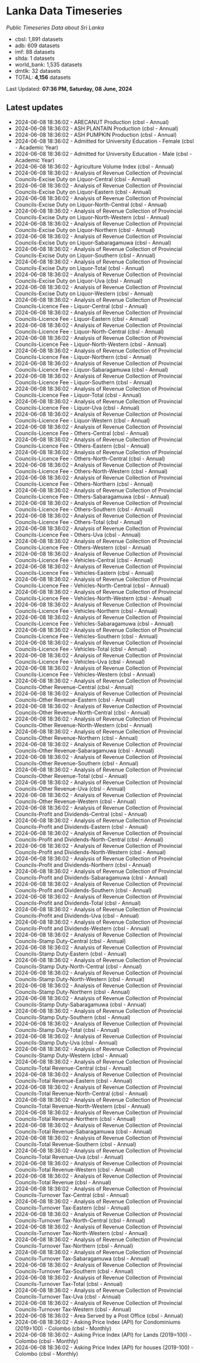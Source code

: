 # Lanka Data Timeseries
*Public Timeseries Data about Sri Lanka*

* cbsl: 1,891 datasets
* adb: 609 datasets
* imf: 88 datasets
* sltda: 1 datasets
* world_bank: 1,535 datasets
* dmtlk: 32 datasets
* TOTAL: **4,156** datasets

Last Updated: **07:36 PM, Saturday, 08 June, 2024**

## Latest updates

* 2024-06-08 18:36:02 - ARECANUT Production (cbsl - Annual)
* 2024-06-08 18:36:02 - ASH PLANTAIN Production (cbsl - Annual)
* 2024-06-08 18:36:02 - ASH PUMPKIN Production (cbsl - Annual)
* 2024-06-08 18:36:02 - Admitted for University Education - Female (cbsl - Academic Year)
* 2024-06-08 18:36:02 - Admitted for University Education - Male (cbsl - Academic Year)
* 2024-06-08 18:36:02 - Agriculture Volume Index (cbsl - Annual)
* 2024-06-08 18:36:02 - Analysis of Revenue Collection of Provincial Councils-Excise Duty on Liquor-Central (cbsl - Annual)
* 2024-06-08 18:36:02 - Analysis of Revenue Collection of Provincial Councils-Excise Duty on Liquor-Eastern (cbsl - Annual)
* 2024-06-08 18:36:02 - Analysis of Revenue Collection of Provincial Councils-Excise Duty on Liquor-North-Central (cbsl - Annual)
* 2024-06-08 18:36:02 - Analysis of Revenue Collection of Provincial Councils-Excise Duty on Liquor-North-Western (cbsl - Annual)
* 2024-06-08 18:36:02 - Analysis of Revenue Collection of Provincial Councils-Excise Duty on Liquor-Northern (cbsl - Annual)
* 2024-06-08 18:36:02 - Analysis of Revenue Collection of Provincial Councils-Excise Duty on Liquor-Sabaragamuwa (cbsl - Annual)
* 2024-06-08 18:36:02 - Analysis of Revenue Collection of Provincial Councils-Excise Duty on Liquor-Southern (cbsl - Annual)
* 2024-06-08 18:36:02 - Analysis of Revenue Collection of Provincial Councils-Excise Duty on Liquor-Total (cbsl - Annual)
* 2024-06-08 18:36:02 - Analysis of Revenue Collection of Provincial Councils-Excise Duty on Liquor-Uva (cbsl - Annual)
* 2024-06-08 18:36:02 - Analysis of Revenue Collection of Provincial Councils-Excise Duty on Liquor-Western (cbsl - Annual)
* 2024-06-08 18:36:02 - Analysis of Revenue Collection of Provincial Councils-Licence Fee - Liquor-Central (cbsl - Annual)
* 2024-06-08 18:36:02 - Analysis of Revenue Collection of Provincial Councils-Licence Fee - Liquor-Eastern (cbsl - Annual)
* 2024-06-08 18:36:02 - Analysis of Revenue Collection of Provincial Councils-Licence Fee - Liquor-North-Central (cbsl - Annual)
* 2024-06-08 18:36:02 - Analysis of Revenue Collection of Provincial Councils-Licence Fee - Liquor-North-Western (cbsl - Annual)
* 2024-06-08 18:36:02 - Analysis of Revenue Collection of Provincial Councils-Licence Fee - Liquor-Northern (cbsl - Annual)
* 2024-06-08 18:36:02 - Analysis of Revenue Collection of Provincial Councils-Licence Fee - Liquor-Sabaragamuwa (cbsl - Annual)
* 2024-06-08 18:36:02 - Analysis of Revenue Collection of Provincial Councils-Licence Fee - Liquor-Southern (cbsl - Annual)
* 2024-06-08 18:36:02 - Analysis of Revenue Collection of Provincial Councils-Licence Fee - Liquor-Total (cbsl - Annual)
* 2024-06-08 18:36:02 - Analysis of Revenue Collection of Provincial Councils-Licence Fee - Liquor-Uva (cbsl - Annual)
* 2024-06-08 18:36:02 - Analysis of Revenue Collection of Provincial Councils-Licence Fee - Liquor-Western (cbsl - Annual)
* 2024-06-08 18:36:02 - Analysis of Revenue Collection of Provincial Councils-Licence Fee - Others-Central (cbsl - Annual)
* 2024-06-08 18:36:02 - Analysis of Revenue Collection of Provincial Councils-Licence Fee - Others-Eastern (cbsl - Annual)
* 2024-06-08 18:36:02 - Analysis of Revenue Collection of Provincial Councils-Licence Fee - Others-North-Central (cbsl - Annual)
* 2024-06-08 18:36:02 - Analysis of Revenue Collection of Provincial Councils-Licence Fee - Others-North-Western (cbsl - Annual)
* 2024-06-08 18:36:02 - Analysis of Revenue Collection of Provincial Councils-Licence Fee - Others-Northern (cbsl - Annual)
* 2024-06-08 18:36:02 - Analysis of Revenue Collection of Provincial Councils-Licence Fee - Others-Sabaragamuwa (cbsl - Annual)
* 2024-06-08 18:36:02 - Analysis of Revenue Collection of Provincial Councils-Licence Fee - Others-Southern (cbsl - Annual)
* 2024-06-08 18:36:02 - Analysis of Revenue Collection of Provincial Councils-Licence Fee - Others-Total (cbsl - Annual)
* 2024-06-08 18:36:02 - Analysis of Revenue Collection of Provincial Councils-Licence Fee - Others-Uva (cbsl - Annual)
* 2024-06-08 18:36:02 - Analysis of Revenue Collection of Provincial Councils-Licence Fee - Others-Western (cbsl - Annual)
* 2024-06-08 18:36:02 - Analysis of Revenue Collection of Provincial Councils-Licence Fee - Vehicles-Central (cbsl - Annual)
* 2024-06-08 18:36:02 - Analysis of Revenue Collection of Provincial Councils-Licence Fee - Vehicles-Eastern (cbsl - Annual)
* 2024-06-08 18:36:02 - Analysis of Revenue Collection of Provincial Councils-Licence Fee - Vehicles-North-Central (cbsl - Annual)
* 2024-06-08 18:36:02 - Analysis of Revenue Collection of Provincial Councils-Licence Fee - Vehicles-North-Western (cbsl - Annual)
* 2024-06-08 18:36:02 - Analysis of Revenue Collection of Provincial Councils-Licence Fee - Vehicles-Northern (cbsl - Annual)
* 2024-06-08 18:36:02 - Analysis of Revenue Collection of Provincial Councils-Licence Fee - Vehicles-Sabaragamuwa (cbsl - Annual)
* 2024-06-08 18:36:02 - Analysis of Revenue Collection of Provincial Councils-Licence Fee - Vehicles-Southern (cbsl - Annual)
* 2024-06-08 18:36:02 - Analysis of Revenue Collection of Provincial Councils-Licence Fee - Vehicles-Total (cbsl - Annual)
* 2024-06-08 18:36:02 - Analysis of Revenue Collection of Provincial Councils-Licence Fee - Vehicles-Uva (cbsl - Annual)
* 2024-06-08 18:36:02 - Analysis of Revenue Collection of Provincial Councils-Licence Fee - Vehicles-Western (cbsl - Annual)
* 2024-06-08 18:36:02 - Analysis of Revenue Collection of Provincial Councils-Other Revenue-Central (cbsl - Annual)
* 2024-06-08 18:36:02 - Analysis of Revenue Collection of Provincial Councils-Other Revenue-Eastern (cbsl - Annual)
* 2024-06-08 18:36:02 - Analysis of Revenue Collection of Provincial Councils-Other Revenue-North-Central (cbsl - Annual)
* 2024-06-08 18:36:02 - Analysis of Revenue Collection of Provincial Councils-Other Revenue-North-Western (cbsl - Annual)
* 2024-06-08 18:36:02 - Analysis of Revenue Collection of Provincial Councils-Other Revenue-Northern (cbsl - Annual)
* 2024-06-08 18:36:02 - Analysis of Revenue Collection of Provincial Councils-Other Revenue-Sabaragamuwa (cbsl - Annual)
* 2024-06-08 18:36:02 - Analysis of Revenue Collection of Provincial Councils-Other Revenue-Southern (cbsl - Annual)
* 2024-06-08 18:36:02 - Analysis of Revenue Collection of Provincial Councils-Other Revenue-Total (cbsl - Annual)
* 2024-06-08 18:36:02 - Analysis of Revenue Collection of Provincial Councils-Other Revenue-Uva (cbsl - Annual)
* 2024-06-08 18:36:02 - Analysis of Revenue Collection of Provincial Councils-Other Revenue-Western (cbsl - Annual)
* 2024-06-08 18:36:02 - Analysis of Revenue Collection of Provincial Councils-Profit and Dividends-Central (cbsl - Annual)
* 2024-06-08 18:36:02 - Analysis of Revenue Collection of Provincial Councils-Profit and Dividends-Eastern (cbsl - Annual)
* 2024-06-08 18:36:02 - Analysis of Revenue Collection of Provincial Councils-Profit and Dividends-North-Central (cbsl - Annual)
* 2024-06-08 18:36:02 - Analysis of Revenue Collection of Provincial Councils-Profit and Dividends-North-Western (cbsl - Annual)
* 2024-06-08 18:36:02 - Analysis of Revenue Collection of Provincial Councils-Profit and Dividends-Northern (cbsl - Annual)
* 2024-06-08 18:36:02 - Analysis of Revenue Collection of Provincial Councils-Profit and Dividends-Sabaragamuwa (cbsl - Annual)
* 2024-06-08 18:36:02 - Analysis of Revenue Collection of Provincial Councils-Profit and Dividends-Southern (cbsl - Annual)
* 2024-06-08 18:36:02 - Analysis of Revenue Collection of Provincial Councils-Profit and Dividends-Total (cbsl - Annual)
* 2024-06-08 18:36:02 - Analysis of Revenue Collection of Provincial Councils-Profit and Dividends-Uva (cbsl - Annual)
* 2024-06-08 18:36:02 - Analysis of Revenue Collection of Provincial Councils-Profit and Dividends-Western (cbsl - Annual)
* 2024-06-08 18:36:02 - Analysis of Revenue Collection of Provincial Councils-Stamp Duty-Central (cbsl - Annual)
* 2024-06-08 18:36:02 - Analysis of Revenue Collection of Provincial Councils-Stamp Duty-Eastern (cbsl - Annual)
* 2024-06-08 18:36:02 - Analysis of Revenue Collection of Provincial Councils-Stamp Duty-North-Central (cbsl - Annual)
* 2024-06-08 18:36:02 - Analysis of Revenue Collection of Provincial Councils-Stamp Duty-North-Western (cbsl - Annual)
* 2024-06-08 18:36:02 - Analysis of Revenue Collection of Provincial Councils-Stamp Duty-Northern (cbsl - Annual)
* 2024-06-08 18:36:02 - Analysis of Revenue Collection of Provincial Councils-Stamp Duty-Sabaragamuwa (cbsl - Annual)
* 2024-06-08 18:36:02 - Analysis of Revenue Collection of Provincial Councils-Stamp Duty-Southern (cbsl - Annual)
* 2024-06-08 18:36:02 - Analysis of Revenue Collection of Provincial Councils-Stamp Duty-Total (cbsl - Annual)
* 2024-06-08 18:36:02 - Analysis of Revenue Collection of Provincial Councils-Stamp Duty-Uva (cbsl - Annual)
* 2024-06-08 18:36:02 - Analysis of Revenue Collection of Provincial Councils-Stamp Duty-Western (cbsl - Annual)
* 2024-06-08 18:36:02 - Analysis of Revenue Collection of Provincial Councils-Total Revenue-Central (cbsl - Annual)
* 2024-06-08 18:36:02 - Analysis of Revenue Collection of Provincial Councils-Total Revenue-Eastern (cbsl - Annual)
* 2024-06-08 18:36:02 - Analysis of Revenue Collection of Provincial Councils-Total Revenue-North-Central (cbsl - Annual)
* 2024-06-08 18:36:02 - Analysis of Revenue Collection of Provincial Councils-Total Revenue-North-Western (cbsl - Annual)
* 2024-06-08 18:36:02 - Analysis of Revenue Collection of Provincial Councils-Total Revenue-Northern (cbsl - Annual)
* 2024-06-08 18:36:02 - Analysis of Revenue Collection of Provincial Councils-Total Revenue-Sabaragamuwa (cbsl - Annual)
* 2024-06-08 18:36:02 - Analysis of Revenue Collection of Provincial Councils-Total Revenue-Southern (cbsl - Annual)
* 2024-06-08 18:36:02 - Analysis of Revenue Collection of Provincial Councils-Total Revenue-Uva (cbsl - Annual)
* 2024-06-08 18:36:02 - Analysis of Revenue Collection of Provincial Councils-Total Revenue-Western (cbsl - Annual)
* 2024-06-08 18:36:02 - Analysis of Revenue Collection of Provincial Councils-Total Revenue (cbsl - Annual)
* 2024-06-08 18:36:02 - Analysis of Revenue Collection of Provincial Councils-Turnover Tax-Central (cbsl - Annual)
* 2024-06-08 18:36:02 - Analysis of Revenue Collection of Provincial Councils-Turnover Tax-Eastern (cbsl - Annual)
* 2024-06-08 18:36:02 - Analysis of Revenue Collection of Provincial Councils-Turnover Tax-North-Central (cbsl - Annual)
* 2024-06-08 18:36:02 - Analysis of Revenue Collection of Provincial Councils-Turnover Tax-North-Western (cbsl - Annual)
* 2024-06-08 18:36:02 - Analysis of Revenue Collection of Provincial Councils-Turnover Tax-Northern (cbsl - Annual)
* 2024-06-08 18:36:02 - Analysis of Revenue Collection of Provincial Councils-Turnover Tax-Sabaragamuwa (cbsl - Annual)
* 2024-06-08 18:36:02 - Analysis of Revenue Collection of Provincial Councils-Turnover Tax-Southern (cbsl - Annual)
* 2024-06-08 18:36:02 - Analysis of Revenue Collection of Provincial Councils-Turnover Tax-Total (cbsl - Annual)
* 2024-06-08 18:36:02 - Analysis of Revenue Collection of Provincial Councils-Turnover Tax-Uva (cbsl - Annual)
* 2024-06-08 18:36:02 - Analysis of Revenue Collection of Provincial Councils-Turnover Tax-Western (cbsl - Annual)
* 2024-06-08 18:36:02 - Area Served by a Post Office (cbsl - Annual)
* 2024-06-08 18:36:02 - Asking Price Index (API) for Condominiums (2019=100) - Colombo (cbsl - Monthly)
* 2024-06-08 18:36:02 - Asking Price Index (API) for Lands (2019=100) - Colombo (cbsl - Monthly)
* 2024-06-08 18:36:02 - Asking Price Index (API) for houses (2019-100) - Colombo (cbsl - Monthly)